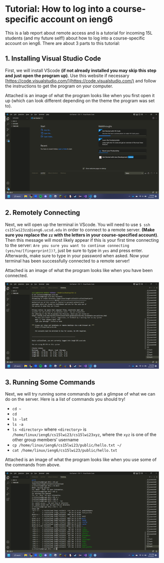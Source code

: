 # Tutorial: How to log into a course-specific account on ieng6
This is a lab report about remote access and is a tutorial for incoming 15L students 
(and my future self!) about how to log into a course-specific account on ieng6. There
are about 3 parts to this tutorial:

## 1. Installing Visual Studio Code

First, we will install VScode **(if not already installed you may skip this step and just open the program up)**.
Use this website if necessary [https://code.visualstudio.com/](https://code.visualstudio.com/) and follow the 
instructions to get the program on your computer.

Attached is an image of what the program looks like when you first open it up (which can look different depending on the 
theme the program was set to).

![Screenshot(40).png](https://raw.githubusercontent.com/d1solis/cse15l-lab-reports/main/Screenshot%20(40).png)


## 2. Remotely Connecting

Next, we will open up the terminal in VScode. You will need to use `$ ssh cs15lwi23zz@ieng6.ucsd.edu` in order
to connect to a remote server. **(Make sure you replace the `zz` with the letters in your course-specified account)**.
Then this message will most likely appear if this is your first time connecting to the server: 
`Are you sure you want to continue connecting (yes/no/[fingerprint])?`, just be sure to type in `yes` and press enter.
Afterwards, make sure to type in your password when asked. Now your terminal has been successfully connected to a remote server!

Attached is an image of what the program looks like when you have been connected.

![Screenshot(41).png](https://raw.githubusercontent.com/d1solis/cse15l-lab-reports/main/Screenshot%20(41).png)


## 3. Running Some Commands

Next, we will try running some commands to get a glimpse of what we can do on the server. Here is a list of commands you should try!
* `cd ~`
* `cd`
* `ls -lat`
* `ls -a`
* `ls <directory>` where `<directory>` is `/home/linux/ieng6/cs15lwi23/cs15lwi23xyz`, where the `xyz` is one of the other group members’ username
* `cp /home/linux/ieng6/cs15lwi23/public/hello.txt ~/`
* `cat /home/linux/ieng6/cs15lwi23/public/hello.txt`

Attached is an image of what the program looks like when you use some of the commands from above.

![Screenshot(42).png](https://raw.githubusercontent.com/d1solis/cse15l-lab-reports/main/Screenshot%20(42).png)
